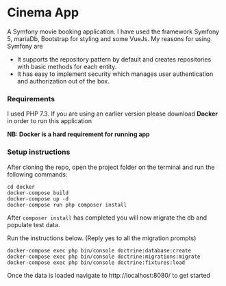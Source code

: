 # Cinema App
A Symfony movie booking application. I have used the framework Symfony 5, mariaDb, Bootstrap for styling and some VueJs.
My reasons for using Symfony are
- It supports the repository pattern by default and creates repositories with basic methods
  for each entity.
- It has easy to implement security which manages user authentication and authorization out of the box.

### Requirements
I used PHP 7.3. If you are using an earlier version please download **Docker** in order to run this application

**NB: Docker is a hard requirement for running app**

### Setup instructions

After cloning the repo, open the project folder on the terminal and run the following commands:

```
cd docker
docker-compose build
docker-compose up -d
docker-compose run php composer install
```

After `composer install` has completed you will now migrate the db and populate test data.

Run the instructions below. (Reply yes to all the migration prompts)

```
docker-compose exec php bin/console doctrine:database:create
docker-compose exec php bin/console doctrine:migrations:migrate
docker-compose exec php bin/console doctrine:fixtures:load
```
Once the data is loaded navigate to http://localhost:8080/ to get started

